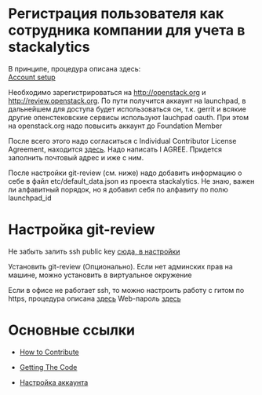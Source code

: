 # Регистрация пользователя как сотрудника компании для учета в stackalytics

В принципе, процедура описана здесь:  
[Account setup](http://docs.openstack.org/infra/manual/developers.html#account-setup)

Необходимо зарегистрироваться на http://openstack.org и http://review.openstack.org. По пути получится аккаунт на launchpad, в дальнейшем для доступа будет использоваться он, т.к. gerrit и всякие другие опенстековские сервисы используют lauchpad oauth.
При этом на openstack.org надо повысить аккаунт до Foundation Member

После всего этого надо согласиться с Individual Contributor License Agreement, находится [здесь](https://review.openstack.org/#/settings/agreements). Надо написать I AGREE. Придется заполнить почтовый адрес и иже с ним.

После настройки git-review (см. ниже) надо добавить информацию о себе в файл etc/default_data.json из проекта stackalytics. Не знаю, важен ли алфавитный порядок, но я добавил себя по алфавиту по полю launchpad_id

# Настройка git-review

Не забыть залить ssh public key [сюда, в настройки](https://review.openstack.org/#/settings/ssh-keys)

Установить git-review (Опционально). Если нет админских прав на машине, можно установить в виртуальное окружение

Если в офисе не работает ssh, то можно настроить работу с гитом по https, процедура описана [здесь](http://docs.openstack.org/infra/manual/developers.html#accessing-gerrit-over-https)
Web-пароль [здесь](https://review.openstack.org/#/settings/http-password)

# Основные ссылки

* [How to Contribute](https://wiki.openstack.org/wiki/How_To_Contribute)

* [Getting The Code](https://wiki.openstack.org/wiki/Getting_The_Code)

* [Настройка аккаунта](http://docs.openstack.org/infra/manual/developers.html#account-setup)
